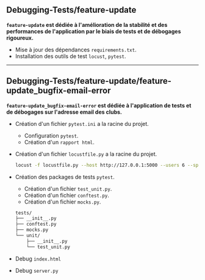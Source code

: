 
## Debugging-Tests/feature-update
**`feature-update` est dédiée à l'amélioration de la stabilité et des performances de l'application par le biais de tests et de débogages rigoureux.**
- Mise à jour des dépendances `requirements.txt`. 
- Installation des outils de test `locust`, `pytest`.

---

## Debugging-Tests/feature-update/feature-update_bugfix-email-error
**`feature-update_bugfix-email-error` est dédiée à l'application de tests et de débogages sur l'adresse email des clubs.**

- Création d'un fichier `pytest.ini` a la racine du projet.
  - Configuration `pytest`.  
  - Création d'un `rapport html`.  
  

- Création d'un fichier `locustfile.py` a la racine du projet.
  ```bash
  locust -f locustfile.py --host http://127.0.0.1:5000 --users 6 --spawn-rate 1
  ```


- Création des packages de tests `pytest`.
  - Création d'un fichier `test_unit.py`.
  - Création d'un fichier `conftest.py`.
  - Création d'un fichier `mocks.py`.
  ```bash
  tests/
  ├── __init__.py
  ├── conftest.py
  ├── mocks.py
  └── unit/
      ├── __init__.py
      └── test_unit.py
  ```

- Debug `index.html`
- Debug `server.py`